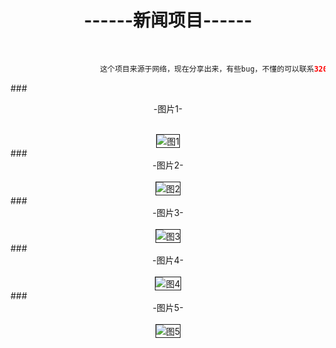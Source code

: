 # <div class="text" align=center>------新闻项目------</div><br>
```java
                    这个项目来源于网络，现在分享出来，有些bug，不懂的可以联系320175912@qq.com
```
###<div class="text" align=center>-图片1-</div><br>
<!--<div align=center>
<image border=0 alt="图一" src="https://github.com/jsonhui/images/blob/master/n1.png"></image>
<image border=0 alt="图一" src="https://github.com/jsonhui/images/blob/master/n1.png"></image>
<image border=0 alt="图一" src="https://github.com/jsonhui/images/blob/master/n1.png"></image>
<image border=0 alt="图一" src="https://github.com/jsonhui/images/blob/master/n1.png"></image>
<image border=0 alt="图一" src="https://github.com/jsonhui/images/blob/master/n1.png"></image>
</div>
-->
<div align=center>
<image border=1 alt="图1" src="https://github.com/jsonhui/images/blob/master/n1.png"/>
</div>
###<div class="text" align=center>-图片2-</div><br>
<div align=center>
<image border=1 alt="图2" src="https://github.com/jsonhui/images/blob/master/n2.png"/>
</div>
###<div class="text" align=center>-图片3-</div><br>
<div align=center>
<image border=1 alt="图3" src="https://github.com/jsonhui/images/blob/master/n3.png"/>
</div>
###<div class="text" align=center>-图片4-</div><br>
<div align=center>
<image border=1 alt="图4" src="https://github.com/jsonhui/images/blob/master/n4.png"/>
</div>
###<div class="text" align=center>-图片5-</div><br>
<div align=center>
<image border=1 alt="图5" src="https://github.com/jsonhui/images/blob/master/n5.png"/>
</div>
<!--
![image](https://github.com/jsonhui/images/blob/master/n1.png)<br>
###图片2<br>
![image](https://github.com/jsonhui/images/blob/master/n2.png)<br>
###图片3<br>
![image](https://github.com/jsonhui/images/blob/master/n3.png)<br>
###图片4<br>
![image](https://github.com/jsonhui/images/blob/master/n4.png)<br>
###图片5<br>
![image](https://github.com/jsonhui/images/blob/master/n5.png)<br>
-->
